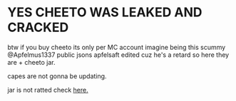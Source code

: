 # YES CHEETO WAS LEAKED AND CRACKED
   
   btw if you buy cheeto its only per MC account imagine being this scummy @Apfelmus1337 
public jsons apfelsaft edited cuz he's a retard so here they are + cheeto jar.

capes are not gonna be updating.

jar is not ratted check [here.](www.isthisarat.com)
